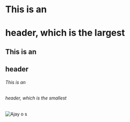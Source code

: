 # This is an <h1> header, which is the largest
## This is an <h2> header
###### This is an <h6> header, which is the smallest

  ![Ajay o s](https://github.com/Ajayos.png)
